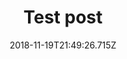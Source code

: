 ---
ref: /2018/11/15/test-post2
title: Test post
name: ččččččč
date: '2018-11-19T21:49:26.715Z'
comment: This comment was posted from IE

---